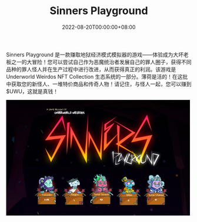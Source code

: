 ﻿---
title: "Sinners Playground"
description: "空闲赌注游戏 - 地狱经济模型的模拟器 - 体验成为大坏老板之一的大冒险！"
date: 2022-08-20T00:00:00+08:00
lastmod: 2022-08-20T00:00:00+08:00
draft: false
authors: ["boogArno"]
featuredImage: "sinners-playground.png"
tags: ["NFT Games","Sinners Playground"]
categories: ["nfts"]
nfts: ["NFT Games"]
blockchain: "Polygon"
website: "https://sinnersplayground.wtf/"
twitter: "https://twitter.com/WeirdosNFT"
discord: "https://discord.com/invite/becomeaweirdo"
telegram: ""
github: ""
youtube: ""
twitch: ""
facebook: ""
instagram: "https://www.instagram.com/underworldweirdos/"
reddit: ""
medium: "https://medium.com/@underworldweirdos"
steam: ""
gitbook: ""
googleplay: ""
appstore: ""
status: "Live"
weight: 
lightgallery: true
toc: true
pinned: false
recommend: false
recommend1: false
---
Sinners Playground 是一款赚取地狱经济模式模拟器的游戏——体验成为大坏老板之一的大冒险！您可以尝试自己作为恶魔统治者发展自己的罪人圈子，获得不同品种的罪人怪人并在生产过程中进行改进，从而获得真正的利润。该游戏是 Underworld Weirdos NFT Collection 生态系统的一部分。薄荷是活的！在这批中获取您的新怪人、一堆特价商品和传奇人物！请记住，与怪人一起，您可以赚到 $UWU，这就是真钱！

![sinnersplayground-dapp-games-matic-image1-500x315_c8aa532d99daa82be8e11b1bce5a3414](sinnersplayground-dapp-games-matic-image1-500x315_c8aa532d99daa82be8e11b1bce5a3414.png)

